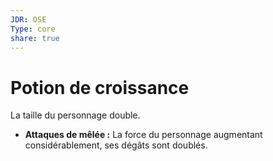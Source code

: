 ```yaml
---
JDR: OSE
Type: core
share: true
---
```

# Potion de croissance

La taille du personnage double.

- **Attaques de mêlée :** La force du personnage augmentant considérablement, ses dégâts sont doublés.